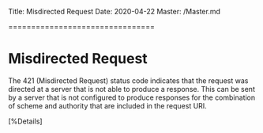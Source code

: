 Title: Misdirected Request
Date: 2020-04-22
Master: /Master.md

================================

Misdirected Request
=============================

The 421 (Misdirected Request) status code indicates that the request
was directed at a server that is not able to produce a response.
This can be sent by a server that is not configured to produce
responses for the combination of scheme and authority that are
included in the request URI.

[%Details]